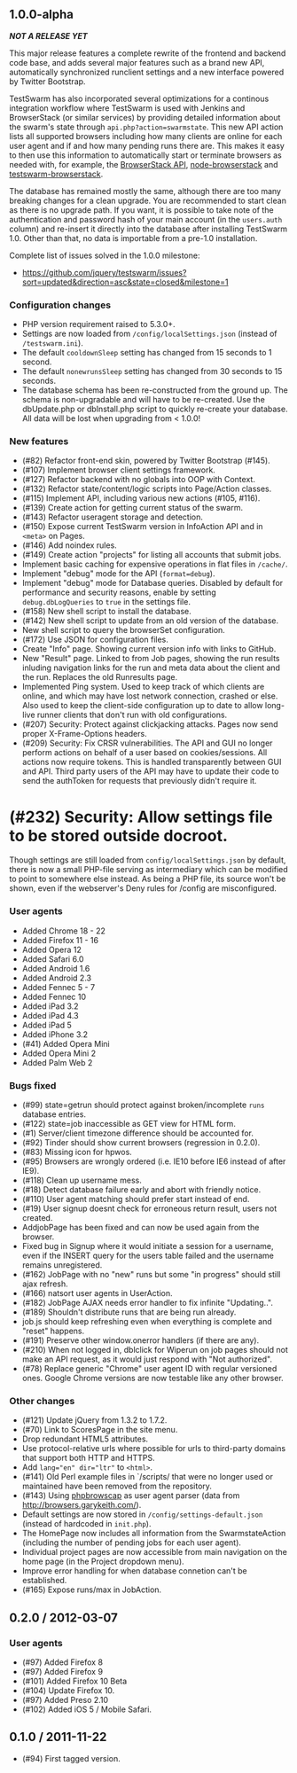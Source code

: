 ## 1.0.0-alpha

***NOT A RELEASE YET***

This major release features a complete rewrite of the frontend and backend code base, and
adds several major features such as a brand new API, automatically synchronized runclient
settings and a new interface powered by Twitter Bootstrap.

TestSwarm has also incorporated several optimizations for a continous integration workflow
where TestSwarm is used with Jenkins and BrowserStack (or similar services) by providing
detailed information about the swarm's state through `api.php?action=swarmstate`. This new API
action lists all supported browsers including how many clients are online for each user agent
and if and how many pending runs there are. This makes it easy to then use this information to
automatically start or terminate browsers as needed with, for example, the [BrowserStack
API](https://github.com/browserstack/api),
[node-browserstack](https://github.com/scottgonzalez/node-browserstack) and [testswarm-browserstack](https://github.com/clarkbox/testswarm-browserstack).

The database has remained mostly the same, although there are too many breaking changes for
a clean upgrade. You are recommended to start clean as there is no upgrade path. If you want, it
is possible to take note of the authentication and password hash of your main account (in the
`users.auth` column) and re-insert it directly into the database after installing TestSwarm 1.0.
Other than that, no data is importable from a pre-1.0 installation.

Complete list of issues solved in the 1.0.0 milestone:

* <https://github.com/jquery/testswarm/issues?sort=updated&direction=asc&state=closed&milestone=1>

### Configuration changes
* PHP version requirement raised to 5.3.0+.
* Settings are now loaded from `/config/localSettings.json` (instead of `/testswarm.ini`).
* The default `cooldownSleep` setting has changed from 15 seconds to 1 second.
* The default `nonewrunsSleep` setting has changed from 30 seconds to 15 seconds.
* The database schema has been re-constructed from the ground up. The schema is
  non-upgradable and will have to be re-created. Use the dbUpdate.php or dbInstall.php script
  to quickly re-create your database. All data will be lost when upgrading from < 1.0.0!

### New features

* (#82) Refactor front-end skin, powered by Twitter Bootstrap (#145).
* (#107) Implement browser client settings framework.
* (#127) Refactor backend with no globals into OOP with Context.
* (#132) Refactor state/content/logic scripts into Page/Action classes.
* (#115) Implement API, including various new actions (#105, #116).
* (#139) Create action for getting current status of the swarm.
* (#143) Refactor useragent storage and detection.
* (#150) Expose current TestSwarm version in InfoAction API and in `<meta>` on Pages.
* (#146) Add noindex rules.
* (#149) Create action "projects" for listing all accounts that submit jobs.
* Implement basic caching for expensive operations in flat files in `/cache/`.
* Implement "debug" mode for the API (`format=debug`).
* Implement "debug" mode for Database queries.
  Disabled by default for performance and security reasons,
  enable by setting `debug.dbLogQueries` to `true` in the settings file.
* (#158) New shell script to install the database.
* (#142) New shell script to update from an old version of the database.
* New shell script to query the browserSet configuration.
* (#172) Use JSON for configuration files.
* Create "Info" page. Showing current version info with links to GitHub.
* New "Result" page. Linked to from Job pages, showing the run results inluding
  navigation links for the run and meta data about the client and the run.
  Replaces the old Runresults page.
* Implemented Ping system. Used to keep track of which clients are online, and
  which may have lost network connection, crashed or else. Also used to keep the
  client-side configuration up to date to allow long-live runner clients that
  don't run with old configurations.
* (#207) Security: Protect against clickjacking attacks. Pages now send proper
  X-Frame-Options headers.
* (#209) Security: Fix CRSR vulnerabilities. The API and GUI no longer perform
  actions on behalf of a user based on cookies/sessions. All actions now require
  tokens. This is handled transparently between GUI and API. Third party users
  of the API may have to update their code to send the authToken for requests
  that previously didn't require it.
# (#232) Security: Allow settings file to be stored outside docroot.
  Though settings are still loaded from `config/localSettings.json` by default,
  there is now a small PHP-file serving as intermediary which can be modified
  to point to somewhere else instead. As being a PHP file, its source won't be
  shown, even if the webserver's Deny rules for /config are misconfigured.

### User agents

* Added Chrome 18 - 22
* Added Firefox 11 - 16
* Added Opera 12
* Added Safari 6.0
* Added Android 1.6
* Added Android 2.3
* Added Fennec 5 - 7
* Added Fennec 10
* Added iPad 3.2
* Added iPad 4.3
* Added iPad 5
* Added iPhone 3.2
* (#41) Added Opera Mini
* Added Opera Mini 2
* Added Palm Web 2

### Bugs fixed

* (#99) state=getrun should protect against broken/incomplete `runs` database entries.
* (#122) state=job inaccessible as GET view for HTML form.
* (#1) Server/client timezone difference should be accounted for.
* (#92) Tinder should show current browsers (regression in 0.2.0).
* (#83) Missing icon for hpwos.
* (#95) Browsers are wrongly ordered (i.e. IE10 before IE6 instead of after IE9).
* (#118) Clean up username mess.
* (#18) Detect database failure early and abort with friendly notice.
* (#110) User agent matching should prefer start instead of end.
* (#19) User signup doesnt check for erroneous return result, users not created.
* AddjobPage has been fixed and can now be used again from the browser.
* Fixed bug in Signup where it would initiate a session for a username, even if the INSERT
  query for the users table failed and the username remains unregistered.
* (#162) JobPage with no "new" runs but some "in progress" should still ajax refresh.
* (#166) natsort user agents in UserAction.
* (#182) JobPage AJAX needs error handler to fix infinite "Updating..".
* (#189) Shouldn't distribute runs that are being run already.
* job.js should keep refreshing even when everything is complete and "reset" happens.
* (#191) Preserve other window.onerror handlers (if there are any).
* (#210) When not logged in, dblclick for Wiperun on job pages should not make an
  API request, as it would just respond with "Not authorized".
* (#78) Replace generic "Chrome" user agent ID with regular versioned ones. Google Chrome
  versions are now testable like any other browser.

### Other changes

* (#121) Update jQuery from 1.3.2 to 1.7.2.
* (#70) Link to ScoresPage in the site menu.
* Drop redundant HTML5 attributes.
* Use protocol-relative urls where possible for urls to third-party domains that support
  both HTTP and HTTPS.
* Add `lang="en" dir="ltr"` to `<html>`.
* (#141) Old Perl example files in `/scripts/ that were no longer used or maintained have
  been removed from the repository.
* (#143) Using [phpbrowscap](https://github.com/garetjax/phpbrowscap) as user agent
  parser (data from <http://browsers.garykeith.com/>).
* Default settings are now stored in `/config/settings-default.json` (instead of
  hardcoded in `init.php`).
* The HomePage now includes all information from the SwarmstateAction (including the number
  of pending jobs for each user agent).
* Individual project pages are now accessible from main navigation on the home page (in
  the Project dropdown menu).
* Improve error handling for when database connetion can't be established.
* (#165) Expose runs/max in JobAction.


## 0.2.0 / 2012-03-07

### User agents

* (#97) Added Firefox 8
* (#97) Added Firefox 9
* (#101) Added Firefox 10 Beta
* (#104) Update Firefox 10.
* (#97) Added Preso 2.10
* (#102) Added iOS 5 / Mobile Safari.


## 0.1.0 / 2011-11-22

* (#94) First tagged version.

